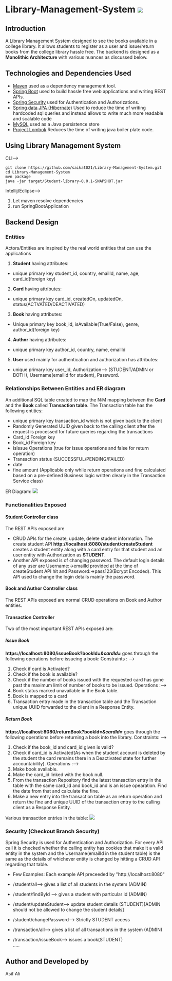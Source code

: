 # Library-Management-System ![](spring.PNG)
## Introduction 
A Library Management System designed to see the books available in a college library. It allows students to register as a user and issue/return books from the college library hassle free. The backend is designed as a **Monolithic Architecture** with various nuances as discussed below.
## Technologies and Dependencies Used
* [Maven](https://maven.apache.org/) used as a dependency management tool.
* [Spring Boot](https://spring.io/projects/spring-boot) used to build hassle free web applications and writing REST APIs.
* [Spring Security](https://spring.io/projects/spring-security) used for Authentication and Authorizations.
* [Spring data JPA (Hibernate)](https://hibernate.org/) Used to reduce the time of writing hardcoded sql queries and instead allows to write much more readable and scalable code 
* [MySQL](https://www.mysql.com/) used as a Java persistence store
* [Project Lombok](https://projectlombok.org/) Reduces the time  of writing java boiler plate code.

## Using Library Management System
CLI-->
```
git clone https://github.com/saikat021/Library-Management-System.git
cd Library-Management-System
mvn package 
java -jar target/Student-library-0.0.1-SNAPSHOT.jar
```
Intellij/Eclipse-->
1. Let maven resolve dependencies 
2. run SpringBootApplication

## Backend Design 
### Entities 
Actors/Entities are inspired by the real world entities that can use the applications  
1. **Student** having attributes:
* unique primary key student_id, country, emailId, name, age, card_id(foreign key) 
2. **Card** having attributes:
* unique primary key card_id, createdOn, updatedOn, status(ACTVATED/DEACTIVATED)
3. **Book** having attributes:
* Unique primary key book_id, isAvailable(True/False), genre, author_id(foreign key) 
4. **Author** having attributes:
* unique primary key author_id, country, name, emailId
5. **User** used mainly for authentication and authorization has attributes:
* unique primary key user_id, Authorization--> (STUDENT/ADMIN or BOTH), Username(emailId for student), Password. 

### Relationships Between Entities and ER diagram
An additional SQL table created to map the N:M mapping between the **Card** and the **Book** called **Transaction table**. The Transaction table has the following entities:
* unique primary key transaction_id which is not given back to the client
* Randomly Generated UUID given back to the calling client after the request is processed for future queries regarding the transactions
* Card_id Foreign  key
* Book_id Foreign key 
* isIssue Operations (true for issue operations and false for return operation)
* Transaction status (SUCCESSFUL/PENDING/FAILED)
* date
* fine amount (Applicable only while return operations and fine calculated based on a pre-defined Business logic written clearly in the Transaction Service class)


ER Diagram:
![](ER.PNG)

### Functionalities Exposed 
#### Student Controller class 
The REST APIs exposed are 
* CRUD APIs for the create, update, delete student information. The create student API **http://localhost:8080/student/createStudent** creates a student entity along with a card entry for that student and an user entity with Authorization as **STUDENT**.
* Another API exposed is of changing password. The default login details of any user are Username:->emailId provided at the time of createStudent API hit and Password:->pass123(Bcrypt Encoded). This API used to change the login details mainly the password. 

#### Book and Author Controller class 
The REST APIs exposed are normal CRUD operations on Book and Author entities.

#### Transaction Controller 
Two of the most important REST APIs exposed are:
##### Issue Book
**https://localhost:8080/issueBook?bookId=_&cardId=_** goes through the following operations before issueing a book:
Constraints : --> 
1. Check if card is Activated?
2. Check if the book is available? 
3. Check if the number of books issued with the requested card has gone past the maximum limit of number of books to be issued.
Operations :-->
1. Book status marked unavailable in the Book table.
2. Book is mapped to a card 
3. Transaction entry made in the transaction table and the Transaction unique UUID forwarded to the client in a Response Entity.


##### Return Book
**https://localhost:8080/returnBook?bookId=_&cardId=_** goes through the following operations before returning a book into the library.
Constraints: -->
1. Check if the book_id and card_id given is valid?
2. Check if card_id is Activated(As when the student account is deleted by the student the card remains there in a Deactivated state for further accountability).
Operations :-->
1. Make book available.
2. Make the card_id linked with the book null.
3. From the transaction Repository find the latest transaction entry in the table with the same card_id and book_id and is an issue opearation. Find the date from that and calculate the fine.
4. Make a new entry into the transaction table as an return operation and return the fine and unique UUID of the transaction entry to the calling client as a Response Entity.

Various transaction entries in the table:
![](transaction.PNG)
 
### Security (Checkout Branch Security)
Spring Security is used for Authentication and Authorization. For every API call it is checked whether the calling entity has cookies that make it a valid entity in the system and the Username(emailId in the student table) is the same as the details of whichever entity is changed by hitting a CRUD API regarding that table.
* Few Examples:
Each example API preceeded by "http://localhost:8080"

* /student/all--> gives a list of all students in the system (ADMIN)
* /student/findById --> gives a student with particular id (ADMIN)
* /student/updateStudent--> update student details (STUDENT)[ADMIN should not be allowed to change the student details]
* /student/changePassword--> Strictly STUDENT access
* /transaction/all--> gives a list of all transactions in the system (ADMIN) 
* /transaction/issueBook--> issues a book(STUDENT)  
.....
## Author and Developed by
Asif Ali







